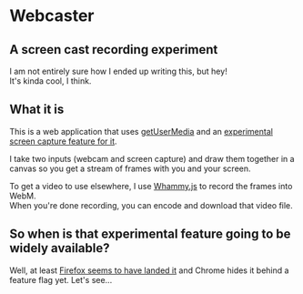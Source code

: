 # Webcaster
## A screen cast recording experiment

I am not entirely sure how I ended up writing this, but hey!  
It's kinda cool, I think.

## What it is
This is a web application that uses [getUserMedia](http://developer.mozilla.org/en-US/docs/Web/API/Navigator.getUserMedia) 
and an [experimental screen capture feature for it](https://html5-demos.appspot.com/static/getusermedia/screenshare.html).

I take two inputs (webcam and screen capture) and draw them together in a canvas so you get a stream of frames with you and your screen.

To get a video to use elsewhere, I use [Whammy.js]() to record the frames into WebM.  
When you're done recording, you can encode and download that video file.

## So when is that experimental feature going to be widely available?
Well, at least [Firefox seems to have landed it](https://bugzilla.mozilla.org/show_bug.cgi?id=742832) and Chrome hides it behind a feature flag yet.
Let's see...